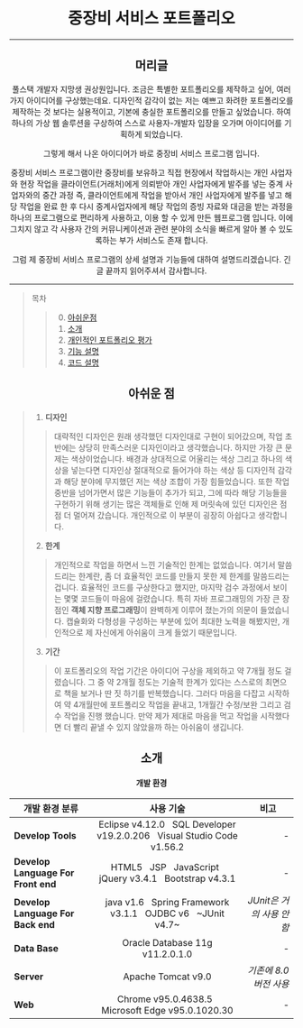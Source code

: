 <h1 align="center">중장비 서비스 포트폴리오</h1>

---

<h2 align="center">머리글</h1>
<div align="center">
  풀스택 개발자 지망생 권상원입니다.
  조금은 특별한 포트폴리오를 제작하고 싶어, 여러가지 아이디어를 구상했는데요.
  디자인적 감각이 없는 저는 예쁘고 화려한 포트폴리오를 제작하는 것 보다는 실용적이고, 기본에 충실한 포트폴리오를 만들고 싶었습니다.
  하여 하나의 가상 웹 솔루션을 구상하여 스스로 사용자-개발자 입장을 오가며 아이디어를 기획하게 되었습니다.
  
  그렇게 해서 나온 아이디어가 바로 중장비 서비스 프로그램 입니다.
  
  중장비 서비스 프로그램이란 중장비를 보유하고 직접 현장에서 작업하시는 개인 사업자와 현장 작업을 클라이언트(거래처)에게 의뢰받아 개인 사업자에게 발주를 넣는
  중계 사업자와의 중간 과정 즉, 클라이언트에게 작업을 받아서 개인 사업자에게 발주를 넣고 해당 작업을 완료 한 후 다시 중계사업자에게 해당 작업의 증빙 자료와
  대금을 받는 과정을 하나의 프로그램으로 편리하게 사용하고, 이용 할 수 있게 만든 웹프로그램 입니다.
  이에 그치지 않고 각 사용자 간의 커뮤니케이션과 관련 분야의 소식을 빠르게 알아 볼 수 있도록하는 부가 서비스도 존재 합니다.
  
  그럼 제 중장비 서비스 프로그램의 상세 설명과 기능들에 대하여 설명드리겠습니다.
  긴 글 끝까지 읽어주셔서 감사합니다.
</div>

---

>목차
>>0. [아쉬운점](#아쉬운-점)
>>1. [소개](#소개)
>>2. [개인적인 포트폴리오 평가](#총평)
>>3. [기능 설명](#기능-설명)
>>4. [코드 설명](#코드-설명)


<h2 align="center">아쉬운 점</h1>

>1. <strong>디자인</strong>
>>대략적인 디자인은 원래 생각했던 디자인대로 구현이 되어갔으며, 작업 초반에는 상당히 만족스러운 디자인이라고 생각했습니다.
>>하지만 가장 큰 문제는 색상이었습니다. 배경과 상대적으로 어울리는 색상 그리고 하나의 색상을 넣는다면 디자인상 절대적으로 들어가야 하는 색상 등
>>디자인적 감각과 해당 분야에 무지했던 저는 색상 조합이 가장 힘들었습니다. 
>>또한 작업 중반을 넘어가면서 많은 기능들이 추가가 되고, 그에 따라 해당 기능들을 구현하기 위해 생기는 많은 객체들로 인해 제 머릿속에 있던 디자인은
>>점점 더 멀어져 갔습니다. 개인적으로 이 부분이 굉장히 아쉽다고 생각합니다.
>2. <strong>한계</strong>
>>개인적으로 작업을 하면서 느낀 기술적인 한계는 없었습니다.
>>여기서 말씀드리는 한계란, 좀 더 효율적인 코드를 만들지 못한 제 한계를 말씀드리는 겁니다.
>>효율적인 코드를 구상한다고 했지만, 마지막 검수 과정에서 보이는 몇몇 코드들이 마음에 걸렸습니다.
>>특히 자바 프로그래밍의 가장 큰 장점인 <strong>객체 지향 프로그래밍</strong>이 완벽하게 이루어 졌는가의 의문이 들었습니다.
>>캡슐화와 다형성을 구성하는 부분에 있어 최대한 노력을 해봤지만, 개인적으로 제 자신에게 아쉬움이 크게 들었기 때문입니다.
>3. <strong>기간</strong>
>>이 포트폴리오의 작업 기간은 아이디어 구상을 제외하고 약 7개월 정도 걸렸습니다.
>>그 중 약 2개월 정도는 기술적 한계가 있다는 스스로의 최면으로 책을 보거나 딴 짓 하기를 반복했습니다.
>>그러다 마음을 다잡고 시작하여 약 4개월만에 포트폴리오 작업을 끝내고, 1개월간 수정/보완 그리고 검수 작업을 진행 했습니다.
>>만약 제가 제대로 마음을 먹고 작업을 시작했다면 더 빨리 끝낼 수 있지 않았을까 하는 아쉬움이 생깁니다.


<h2 align="center">소개</h1>

<h4 align="center">개발 환경</h4>

<div align="center">

|  <center>개발 환경 분류</center> |  <center>사용 기술</center> |  <center>비고</center> |
|:--------|:--------:|--------:|
|**Develop Tools** | <center> Eclipse v4.12.0  &nbsp;  SQL Developer v19.2.0.206  &nbsp;   Visual Studio Code v1.56.2 </center> |*-* |
|**Develop Language For Front end** | <center> HTML5  &nbsp;  JSP &nbsp;   JavaScript  &nbsp;  jQuery v3.4.1  &nbsp;  Bootstrap v4.3.1 </center> |*-* |
|**Develop Language For Back end** | <center> java v1.6  &nbsp;  Spring Framework v3.1.1 &nbsp;   OJDBC v6  &nbsp;  ~JUnit v4.7~ </center> |*JUnit은 거의 사용 안함* |
|**Data Base** | <center> Oracle Database 11g v11.2.0.1.0 </center> |*-* |
|**Server** | <center> Apache Tomcat v9.0 </center> |*기존에 8.0버전 사용* |
|**Web** | <center> Chrome v95.0.4638.5  &nbsp;  Microsoft Edge v95.0.1020.30 </center> |*-* |
  
</div>




